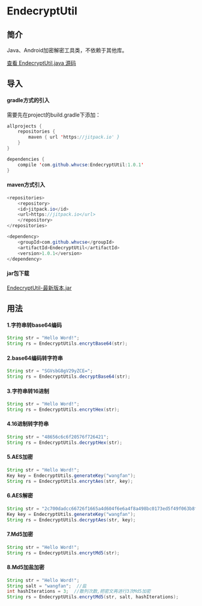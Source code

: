 # EndecryptUtil

## 简介
Java、Android加密解密工具类，不依赖于其他库。

[查看 EndecryptUtil.java 源码](https://github.com/whvcse/EndecryptUtil/blob/master/src/com/wangfan/endecrypt/utils/EndecryptUtils.java)

## 导入
#### gradle方式的引入
需要先在project的build.gradle下添加：
```java
allprojects {
    repositories {
        maven { url 'https://jitpack.io' }
    }
}
```
```java
dependencies {
    compile 'com.github.whvcse:EndecryptUtil:1.0.1'
}
```
#### maven方式引入
```java
<repositories>
    <repository>
    <id>jitpack.io</id>
    <url>https://jitpack.io</url>
    </repository>
</repositories>

<dependency>
    <groupId>com.github.whvcse</groupId>
    <artifactId>EndecryptUtil</artifactId>
    <version>1.0.1</version>
</dependency>
```
#### jar包下载
[EndecryptUtil-最新版本.jar](https://github.com/whvcse/EndecryptUtil/releases/tag/1.0.0)

## 用法
#### 1.字符串转base64编码
```java
String str = "Hello Word!";
String rs = EndecryptUtils.encrytBase64(str);
```
#### 2.base64编码转字符串
```java
String str = "SGVsbG8gV29yZCE=";
String rs = EndecryptUtils.decryptBase64(str);
```


#### 3.字符串转16进制
```java
String str = "Hello Word!";
String rs = EndecryptUtils.encrytHex(str);
```
#### 4.16进制转字符串
```java
String str = "48656c6c6f20576f726421";
String rs = EndecryptUtils.decryptHex(str);
```


#### 5.AES加密
```java
String str = "Hello Word!";
Key key = EndecryptUtils.generateKey("wangfan");
String rs = EndecryptUtils.encrytAes(str, key);
```
#### 6.AES解密
```java
String str = "2c700dadcc66726f1665a4d604f6e6a4f8a498bc0173ed5f49f063b8f1a74f7e";
Key key = EndecryptUtils.generateKey("wangfan");
String rs = EndecryptUtils.decryptAes(str, key);
```


#### 7.Md5加密
```java
String str = "Hello Word!";
String rs = EndecryptUtils.encrytMd5(str);
```
#### 8.Md5加盐加密
```java
String str = "Hello Word!";
String salt = "wangfan";  //盐
int hashIterations = 3;  //散列次数,把密文再进行3次Md5加密
String rs = EndecryptUtils.encrytMd5(str, salt, hashIterations);
```
 

